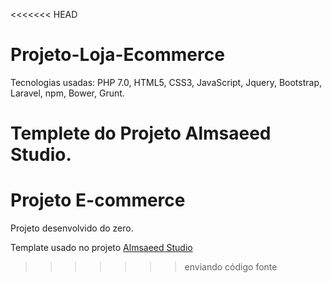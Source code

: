 <<<<<<< HEAD
# Projeto-Loja-Ecommerce
Tecnologias usadas: PHP 7.0, HTML5, CSS3, JavaScript, Jquery, Bootstrap, Laravel, npm, Bower, Grunt.

Templete do Projeto Almsaeed Studio.
=======
# Projeto E-commerce

Projeto desenvolvido do zero.

Template usado no projeto [Almsaeed Studio](https://almsaeedstudio.com)
>>>>>>> enviando código fonte
